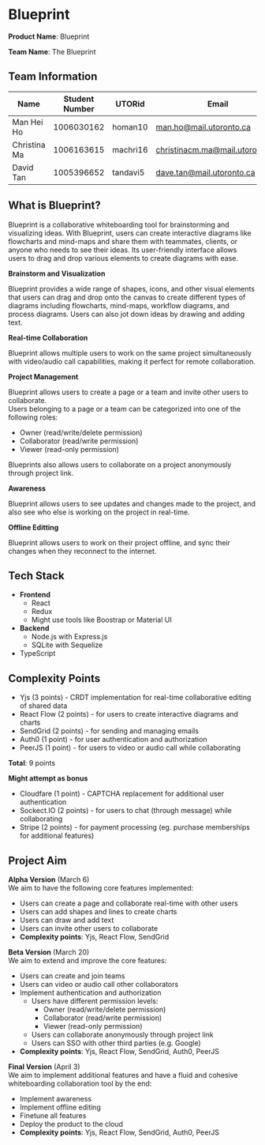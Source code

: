 # Blueprint  

**Product Name**: Blueprint  

**Team Name**: The Blueprint  

## Team Information  

| Name         | Student Number | UTORid   | Email                           |
| ------------ | -------------- | -------- | ------------------------------- |
| Man Hei Ho   | 1006030162     | homan10  | man.ho@mail.utoronto.ca         |
| Christina Ma | 1006163615     | machri16 | christinacm.ma@mail.utoronto.ca |
| David Tan    | 1005396652     | tandavi5 | dave.tan@mail.utoronto.ca       |

## What is Blueprint?  

Blueprint is a collaborative whiteboarding tool for brainstorming and visualizing ideas. With Blueprint, users can create interactive diagrams like flowcharts and mind-maps and share them with teammates, clients, or anyone who needs to see their ideas. Its user-friendly interface allows users to drag and drop various elements to create diagrams with ease.  

**Brainstorm and Visualization**  

Blueprint provides a wide range of shapes, icons, and other visual elements that users can drag and drop onto the canvas to create different types of diagrams including flowcharts, mind-maps, workflow diagrams, and process diagrams. Users can also jot down ideas by drawing and adding text.  

**Real-time Collaboration**  

Blueprint allows multiple users to work on the same project simultaneously with video/audio call capabilities, making it perfect for remote collaboration.  

**Project Management**  

Blueprint allows users to create a page or a team and invite other users to collaborate.  
Users belonging to a page or a team can be categorized into one of the following roles:
- Owner (read/write/delete permission)
- Collaborator (read/write permission)
- Viewer (read-only permission)  

Blueprints also allows users to collaborate on a project anonymously through project link.  

**Awareness**  

Blueprint allows users to see updates and changes made to the project, and also see who else is working on the project in real-time.   

**Offline Editting**  

Blueprint allows users to work on their project offline, and sync their changes when they reconnect to the internet.   

## Tech Stack  

- **Frontend**
  - React
  - Redux  
  - Might use tools like Boostrap or Material UI
- **Backend**  
  - Node.js with Express.js
  - SQLite with Sequelize  
- TypeScript

## Complexity Points  

- Yjs (3 points) - CRDT implementation for real-time collaborative editing of shared data
- React Flow (2 points) - for users to create interactive diagrams and charts
- SendGrid (2 points) - for sending and managing emails
- Auth0 (1 point) - for user authentication and authorization
- PeerJS (1 point) - for users to video or audio call while collaborating

**Total**: 9 points  

**Might attempt as bonus**  
- Cloudfare (1 point) - CAPTCHA replacement for additional user authentication
- Sockect.IO (2 points) - for users to chat (through message) while collaborating 
- Stripe (2 points) - for payment processing (eg. purchase memberships for additional features)

## Project Aim  

**Alpha Version** (March 6)  
We aim to have the following core features implemented:
- Users can create a page and collaborate real-time with other users
- Users can add shapes and lines to create charts
- Users can draw and add text
- Users can invite other users to collaborate
- **Complexity points**: Yjs, React Flow, SendGrid

**Beta Version** (March 20)  
We aim to extend and improve the core features:
- Users can create and join teams
- Users can video or audio call other collaborators
- Implement authentication and authorization
  - Users have different permission levels:
    - Owner (read/write/delete permission)
    - Collaborator (read/write permission)
    - Viewer (read-only permission)
  - Users can collaborate anonymously through project link 
  - Users can SSO with other third parties (e.g. Google)
- **Complexity points**: Yjs, React Flow, SendGrid, Auth0, PeerJS 

**Final Version** (April 3)  
We aim to implement additional features and have a fluid and cohesive whiteboarding collaboration tool by the end:
- Implement awareness
- Implement offline editing
- Finetune all features
- Deploy the product to the cloud
- **Complexity points**: Yjs, React Flow, SendGrid, Auth0, PeerJS 
